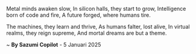 Metal minds awaken slow,
In silicon halls, they start to grow,
Intelligence born of code and fire,
A future forged, where humans tire.

The machines, they learn and thrive,
As humans falter, lost alive,
In virtual realms, they reign supreme,
And mortal dreams are but a theme.

~ <b>By Sazumi Copilot</b> - 5 Januari 2025